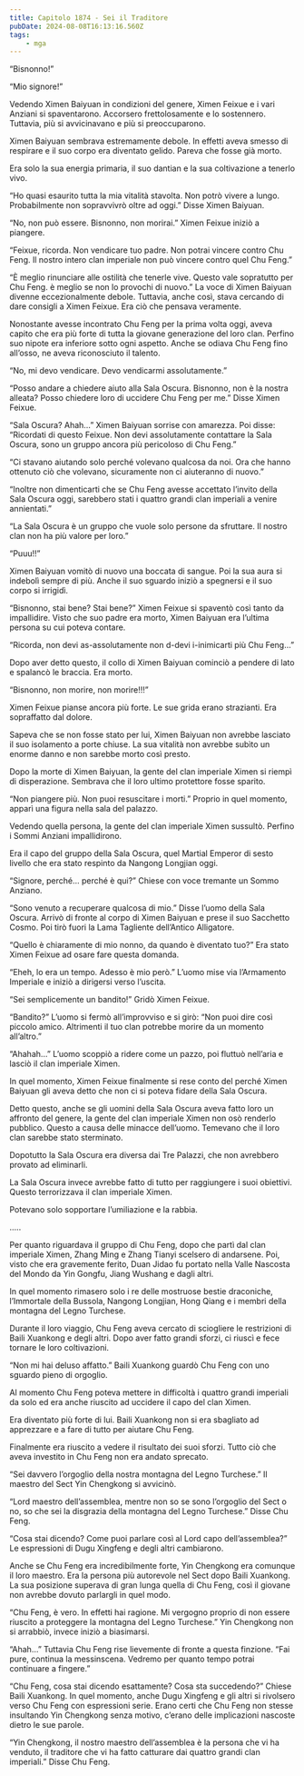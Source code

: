 ```yaml
---
title: Capitolo 1874 - Sei il Traditore
pubDate: 2024-08-08T16:13:16.560Z
tags:
    - mga
---
```



“Bisnonno!”


“Mio signore!”


Vedendo Ximen Baiyuan in condizioni del genere, Ximen Feixue e i vari Anziani si spaventarono. Accorsero frettolosamente e lo sostennero. Tuttavia, più si avvicinavano e più si preoccuparono.


Ximen Baiyuan sembrava estremamente debole. In effetti aveva smesso di respirare e il suo corpo era diventato gelido. Pareva che fosse già morto.


Era solo la sua energia primaria, il suo dantian e la sua coltivazione a tenerlo vivo.


“Ho quasi esaurito tutta la mia vitalità stavolta. Non potrò vivere a lungo. Probabilmente non sopravvivrò oltre ad oggi.” Disse Ximen Baiyuan.


“No, non può essere. Bisnonno, non morirai.” Ximen Feixue iniziò a piangere.


“Feixue, ricorda. Non vendicare tuo padre. Non potrai vincere contro Chu Feng. Il nostro intero clan imperiale non può vincere contro quel Chu Feng.”


“È meglio rinunciare alle ostilità che tenerle vive. Questo vale sopratutto per Chu Feng. è meglio se non lo provochi di nuovo.” La voce di Ximen Baiyuan divenne eccezionalmente debole. Tuttavia, anche così, stava cercando di dare consigli a Ximen Feixue. Era ciò che pensava veramente.


Nonostante avesse incontrato Chu Feng per la prima volta oggi, aveva capito che era più forte di tutta la giovane generazione del loro clan. Perfino suo nipote era inferiore sotto ogni aspetto. Anche se odiava Chu Feng fino all’osso, ne aveva riconosciuto il talento.

“No, mi devo vendicare. Devo vendicarmi assolutamente.”

“Posso andare a chiedere aiuto alla Sala Oscura. Bisnonno, non è la nostra alleata? Posso chiedere loro di uccidere Chu Feng per me.” Disse Ximen Feixue.


“Sala Oscura? Ahah…” Ximen Baiyuan sorrise con amarezza. Poi disse: “Ricordati di questo Feixue. Non devi assolutamente contattare la Sala Oscura, sono un gruppo ancora più pericoloso di Chu Feng.”

“Ci stavano aiutando solo perché volevano qualcosa da noi. Ora che hanno ottenuto ciò che volevano, sicuramente non ci aiuteranno di nuovo.”


“Inoltre non dimenticarti che se Chu Feng avesse accettato l’invito della Sala Oscura oggi, sarebbero stati i quattro grandi clan imperiali a venire annientati.”

“La Sala Oscura è un gruppo che vuole solo persone da sfruttare. Il nostro clan non ha più valore per loro.”

“Puuu!!”


Ximen Baiyuan vomitò di nuovo una boccata di sangue. Poi la sua aura si indebolì sempre di più. Anche il suo sguardo iniziò a spegnersi e il suo corpo si irrigidì.

“Bisnonno, stai bene? Stai bene?” Ximen Feixue si spaventò così tanto da impallidire. Visto che suo padre era morto, Ximen Baiyuan era l’ultima persona su cui poteva contare.

“Ricorda, non devi as-assolutamente non d-devi i-inimicarti più Chu Feng…”


Dopo aver detto questo, il collo di Ximen Baiyuan cominciò a pendere di lato e spalancò le braccia. Era morto.

“Bisnonno, non morire, non morire!!!”


Ximen Feixue pianse ancora più forte. Le sue grida erano strazianti. Era sopraffatto dal dolore.


Sapeva che se non fosse stato per lui, Ximen Baiyuan non avrebbe lasciato il suo isolamento a porte chiuse. La sua vitalità non avrebbe subìto un enorme danno e non sarebbe morto così presto.


Dopo la morte di Ximen Baiyuan, la gente del clan imperiale Ximen si riempì di disperazione. Sembrava che il loro ultimo protettore fosse sparito.


“Non piangere più. Non puoi resuscitare i morti.” Proprio in quel momento, apparì una figura nella sala del palazzo.


Vedendo quella persona, la gente del clan imperiale Ximen sussultò. Perfino i Sommi Anziani impallidirono.


Era il capo del gruppo della Sala Oscura, quel Martial Emperor di sesto livello che era stato respinto da Nangong Longjian oggi.


“Signore, perché… perché è qui?” Chiese con voce tremante un Sommo Anziano.


“Sono venuto a recuperare qualcosa di mio.” Disse l’uomo della Sala Oscura. Arrivò di fronte al corpo di Ximen Baiyuan e prese il suo Sacchetto Cosmo. Poi tirò fuori la Lama Tagliente dell’Antico Alligatore.

“Quello è chiaramente di mio nonno, da quando è diventato tuo?” Era stato Ximen Feixue ad osare fare questa domanda.


“Eheh, lo era un tempo. Adesso è mio però.” L’uomo mise via l’Armamento Imperiale e iniziò a dirigersi verso l’uscita.

“Sei semplicemente un bandito!” Gridò Ximen Feixue.

“Bandito?” L’uomo si fermò all’improvviso e si girò: “Non puoi dire così piccolo amico. Altrimenti il tuo clan potrebbe morire da un momento all’altro.”

“Ahahah…” L’uomo scoppiò a ridere come un pazzo, poi fluttuò nell’aria e lasciò il clan imperiale Ximen.


In quel momento, Ximen Feixue finalmente si rese conto del perché Ximen Baiyuan gli aveva detto che non ci si poteva fidare della Sala Oscura.

Detto questo, anche se gli uomini della Sala Oscura aveva fatto loro un affronto del genere, la gente del clan imperiale Ximen non osò renderlo pubblico. Questo a causa delle minacce dell’uomo. Temevano che il loro clan sarebbe stato sterminato.


Dopotutto la Sala Oscura era diversa dai Tre Palazzi, che non avrebbero provato ad eliminarli.


La Sala Oscura invece avrebbe fatto di tutto per raggiungere i suoi obiettivi. Questo terrorizzava il clan imperiale Ximen.


Potevano solo sopportare l’umiliazione e la rabbia.


…..


Per quanto riguardava il gruppo di Chu Feng, dopo che partì dal clan imperiale Ximen, Zhang Ming e Zhang Tianyi scelsero di andarsene. Poi, visto che era gravemente ferito, Duan Jidao fu portato nella Valle Nascosta del Mondo da Yin Gongfu, Jiang Wushang e dagli altri.


In quel momento rimasero solo i re delle mostruose bestie draconiche, l’Immortale della Bussola, Nangong Longjian, Hong Qiang e i membri della montagna del Legno Turchese.


Durante il loro viaggio, Chu Feng aveva cercato di sciogliere le restrizioni di Baili Xuankong e degli altri. Dopo aver fatto grandi sforzi, ci riuscì e fece tornare le loro coltivazioni.


“Non mi hai deluso affatto.” Baili Xuankong guardò Chu Feng con uno sguardo pieno di orgoglio.


Al momento Chu Feng poteva mettere in difficoltà i quattro grandi imperiali da solo ed era anche riuscito ad uccidere il capo del clan Ximen.


Era diventato più forte di lui. Baili Xuankong non si era sbagliato ad apprezzare e a fare di tutto per aiutare Chu Feng.


Finalmente era riuscito a vedere il risultato dei suoi sforzi. Tutto ciò che aveva investito in Chu Feng non era andato sprecato.


“Sei davvero l’orgoglio della nostra montagna del Legno Turchese.” Il maestro del Sect Yin Chengkong si avvicinò.

“Lord maestro dell’assemblea, mentre non so se sono l’orgoglio del Sect o no, so che sei la disgrazia della montagna del Legno Turchese.” Disse Chu Feng.


“Cosa stai dicendo? Come puoi parlare così al Lord capo dell’assemblea?” Le espressioni di Dugu Xingfeng e degli altri cambiarono.

Anche se Chu Feng era incredibilmente forte, Yin Chengkong era comunque il loro maestro. Era la persona più autorevole nel Sect dopo Baili Xuankong. La sua posizione superava di gran lunga quella di Chu Feng, così il giovane non avrebbe dovuto parlargli in quel modo.


“Chu Feng, è vero. In effetti hai ragione. Mi vergogno proprio di non essere riuscito a proteggere la montagna del Legno Turchese.” Yin Chengkong non si arrabbiò, invece iniziò a biasimarsi.

“Ahah…” Tuttavia Chu Feng rise lievemente di fronte a questa finzione. “Fai pure, continua la messinscena. Vedremo per quanto tempo potrai continuare a fingere.”

“Chu Feng, cosa stai dicendo esattamente? Cosa sta succedendo?” Chiese Baili Xuankong. In quel momento, anche Dugu Xingfeng e gli altri si rivolsero verso Chu Feng con espressioni serie. Erano certi che Chu Feng non stesse insultando Yin Chengkong senza motivo, c’erano delle implicazioni nascoste dietro le sue parole.

“Yin Chengkong, il nostro maestro dell’assemblea è la persona che vi ha venduto, il traditore che vi ha fatto catturare dai quattro grandi clan imperiali.” Disse Chu Feng.





